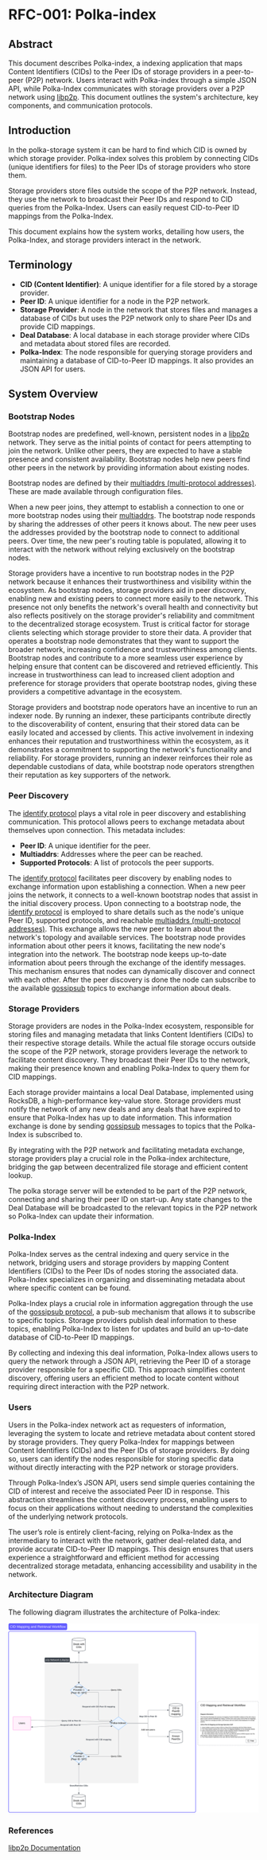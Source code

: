 # RFC-001: Polka-index

## Abstract

This document describes Polka-index, a indexing application that maps Content Identifiers (CIDs) to the Peer IDs of storage providers in a peer-to-peer (P2P) network. Users interact with Polka-index through a simple JSON API, while Polka-Index communicates with storage providers over a P2P network using [libp2p](https://docs.libp2p.io/). This document outlines the system's architecture, key components, and communication protocols.

## Introduction

In the polka-storage system it can be hard to find which CID is owned by which storage provider. Polka-index solves this problem by connecting CIDs (unique identifiers for files) to the Peer IDs of storage providers who store them.

Storage providers store files outside the scope of the P2P network. Instead, they use the network to broadcast their Peer IDs and respond to CID queries from the Polka-Index. Users can easily request CID-to-Peer ID mappings from the Polka-Index.

This document explains how the system works, detailing how users, the Polka-Index, and storage providers interact in the network.

## Terminology

- **CID (Content Identifier)**: A unique identifier for a file stored by a storage provider.
- **Peer ID**: A unique identifier for a node in the P2P network.
- **Storage Provider**: A node in the network that stores files and manages a database of CIDs but uses the P2P network only to share Peer IDs and provide CID mappings.
- **Deal Database**: A local database in each storage provider where CIDs and metadata about stored files are recorded.
- **Polka-Index**: The node responsible for querying storage providers and maintaining a database of CID-to-Peer ID mappings. It also provides an JSON API for users.

## System Overview

### Bootstrap Nodes

Bootstrap nodes are predefined, well-known, persistent nodes in a [libp2p](https://docs.libp2p.io/) network. They serve as the initial points of contact for peers attempting to join the network. Unlike other peers, they are expected to have a stable presence and consistent availability. Bootstrap nodes help new peers find other peers in the network by providing information about existing nodes.

Bootstrap nodes are defined by their [multiaddrs (multi-protocol addresses)](https://github.com/libp2p/specs/blob/master/addressing/README.md#multiaddr-in-libp2p). These are made available through configuration files.

When a new peer joins, they attempt to establish a connection to one or more bootstrap nodes using their [multiaddrs](https://github.com/libp2p/specs/blob/master/addressing/README.md#multiaddr-in-libp2p). The bootstrap node responds by sharing the addresses of other peers it knows about. The new peer uses the addresses provided by the bootstrap node to connect to additional peers. Over time, the new peer's routing table is populated, allowing it to interact with the network without relying exclusively on the bootstrap nodes.

Storage providers have a incentive to run bootstrap nodes in the P2P network because it enhances their trustworthiness and visibility within the ecosystem. As bootstrap nodes, storage providers aid in peer discovery, enabling new and existing peers to connect more easily to the network. This presence not only benefits the network's overall health and connectivity but also reflects positively on the storage provider's reliability and commitment to the decentralized storage ecosystem.
Trust is critical factor for storage clients selecting which storage provider to store their data. A provider that operates a bootstrap node demonstrates that they want to support the broader network, increasing confidence and trustworthiness among clients. Bootstrap nodes and contribute to a more seamless user experience by helping ensure that content can be discovered and retrieved efficiently. This increase in trustworthiness can lead to increased client adoption and preference for storage providers that operate bootstrap nodes, giving these providers a competitive advantage in the ecosystem.

Storage providers and bootstrap node operators have an incentive to run an indexer node. By running an indexer, these participants contribute directly to the discoverability of content, ensuring that their stored data can be easily located and accessed by clients. This active involvement in indexing enhances their reputation and trustworthiness within the ecosystem, as it demonstrates a commitment to supporting the network's functionality and reliability. For storage providers, running an indexer reinforces their role as dependable custodians of data, while bootstrap node operators strengthen their reputation as key supporters of the network.

### Peer Discovery

The [identify protocol](https://github.com/libp2p/specs/blob/master/identify/README.md#identify-v100) plays a vital role in peer discovery and establishing communication. This protocol allows peers to exchange metadata about themselves upon connection. This metadata includes:

- **Peer ID**: A unique identifier for the peer.
- **Multiaddrs**: Addresses where the peer can be reached.
- **Supported Protocols**: A list of protocols the peer supports.

The [identify protocol](https://github.com/libp2p/specs/blob/master/identify/README.md#identify-v100) facilitates peer discovery by enabling nodes to exchange information upon establishing a connection. When a new peer joins the network, it connects to a well-known bootstrap nodes that assist in the initial discovery process. Upon connecting to a bootstrap node, the [identify protocol](https://github.com/libp2p/specs/blob/master/identify/README.md#identify-v100) is employed to share details such as the node's unique Peer ID, supported protocols, and reachable [multiaddrs (multi-protocol addresses)](https://github.com/libp2p/specs/blob/master/addressing/README.md#multiaddr-in-libp2p). This exchange allows the new peer to learn about the network's topology and available services. The bootstrap node provides information about other peers it knows, facilitating the new node's integration into the network. The bootstrap node keeps up-to-date information about peers through the exchange of the identify messages. This mechanism ensures that nodes can dynamically discover and connect with each other. After the peer discovery is done the node can subscribe to the available [gossipsub](https://github.com/libp2p/specs/blob/master/pubsub/gossipsub/README.md) topics to exchange information about deals.

### Storage Providers

Storage providers are nodes in the Polka-Index ecosystem, responsible for storing files and managing metadata that links Content Identifiers (CIDs) to their respective storage details. While the actual file storage occurs outside the scope of the P2P network, storage providers leverage the network to facilitate content discovery. They broadcast their Peer IDs to the network, making their presence known and enabling Polka-Index to query them for CID mappings.

Each storage provider maintains a local Deal Database, implemented using RocksDB, a high-performance key-value store. Storage providers must notify the network of any new deals and any deals that have expired to ensure that Polka-Index has up to date information. This information exchange is done by sending [gossipsub](https://github.com/libp2p/specs/blob/master/pubsub/gossipsub/README.md) messages to topics that the Polka-Index is subscribed to.

By integrating with the P2P network and facilitating metadata exchange, storage providers play a crucial role in the Polka-index architecture, bridging the gap between decentralized file storage and efficient content lookup.

The polka storage server will be extended to be part of the P2P network, connecting and sharing their peer ID on start-up. Any state changes to the Deal Database will be broadcasted to the relevant topics in the P2P network so Polka-Index can update their information.

### Polka-Index

Polka-Index serves as the central indexing and query service in the network, bridging users and storage providers by mapping Content Identifiers (CIDs) to the Peer IDs of nodes storing the associated data. Polka-Index specializes in organizing and disseminating metadata about where specific content can be found.

Polka-Index plays a crucial role in information aggregation through the use of the [gossipsub protocol](https://github.com/libp2p/specs/blob/master/pubsub/gossipsub/README.md), a pub-sub mechanism that allows it to subscribe to specific topics. Storage providers publish deal information to these topics, enabling Polka-Index to listen for updates and build an up-to-date database of CID-to-Peer ID mappings.

By collecting and indexing this deal information, Polka-Index allows users to query the network through a JSON API, retrieving the Peer ID of a storage provider responsible for a specific CID. This approach simplifies content discovery, offering users an efficient method to locate content without requiring direct interaction with the P2P network.

### Users

Users in the Polka-index network act as requesters of information, leveraging the system to locate and retrieve metadata about content stored by storage providers. They query Polka-Index for mappings between Content Identifiers (CIDs) and the Peer IDs of storage providers. By doing so, users can identify the nodes responsible for storing specific data without directly interacting with the P2P network or storage providers.

Through Polka-Index’s JSON API, users send simple queries containing the CID of interest and receive the associated Peer ID in response. This abstraction streamlines the content discovery process, enabling users to focus on their applications without needing to understand the complexities of the underlying network protocols.

The user’s role is entirely client-facing, relying on Polka-Index as the intermediary to interact with the network, gather deal-related data, and provide accurate CID-to-Peer ID mappings. This design ensures that users experience a straightforward and efficient method for accessing decentralized storage metadata, enhancing accessibility and usability in the network.

### Architecture Diagram

The following diagram illustrates the architecture of Polka-index:

![architecture](assets/Polka-indexer.svg)

### References

[libp2p Documentation](https://docs.libp2p.io/)
